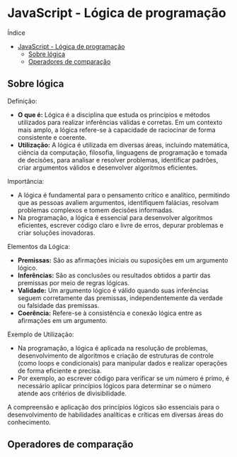 # JavaScript - Lógica de programação

Índice

- [JavaScript - Lógica de programação](#javascript---lógica-de-programação)
  - [Sobre lógica](#sobre-lógica)
  - [Operadores de comparação](#operadores-de-comparação)

## Sobre lógica

Definição:

- **O que é:** Lógica é a disciplina que estuda os princípios e métodos utilizados para realizar inferências válidas e corretas. Em um contexto mais amplo, a lógica refere-se à capacidade de raciocinar de forma consistente e coerente.
- **Utilização:** A lógica é utilizada em diversas áreas, incluindo matemática, ciência da computação, filosofia, linguagens de programação e tomada de decisões, para analisar e resolver problemas, identificar padrões, criar argumentos válidos e desenvolver algoritmos eficientes.

Importância:

- A lógica é fundamental para o pensamento crítico e analítico, permitindo que as pessoas avaliem argumentos, identifiquem falácias, resolvam problemas complexos e tomem decisões informadas.
- Na programação, a lógica é essencial para desenvolver algoritmos eficientes, escrever código claro e livre de erros, depurar problemas e criar soluções inovadoras.

Elementos da Lógica:

- **Premissas:** São as afirmações iniciais ou suposições em um argumento lógico.
- **Inferências:** São as conclusões ou resultados obtidos a partir das premissas por meio de regras lógicas.
- **Validade:** Um argumento lógico é válido quando suas inferências seguem corretamente das premissas, independentemente da verdade ou falsidade das premissas.
- **Coerência:** Refere-se à consistência e conexão lógica entre as afirmações em um argumento.

Exemplo de Utilização:

- Na programação, a lógica é aplicada na resolução de problemas, desenvolvimento de algoritmos e criação de estruturas de controle (como loops e condicionais) para manipular dados e realizar operações de forma eficiente e precisa.
- Por exemplo, ao escrever código para verificar se um número é primo, é necessário aplicar princípios lógicos para determinar se o número atende aos critérios de divisibilidade.

A compreensão e aplicação dos princípios lógicos são essenciais para o desenvolvimento de habilidades analíticas e críticas em diversas áreas do conhecimento.

## Operadores de comparação
